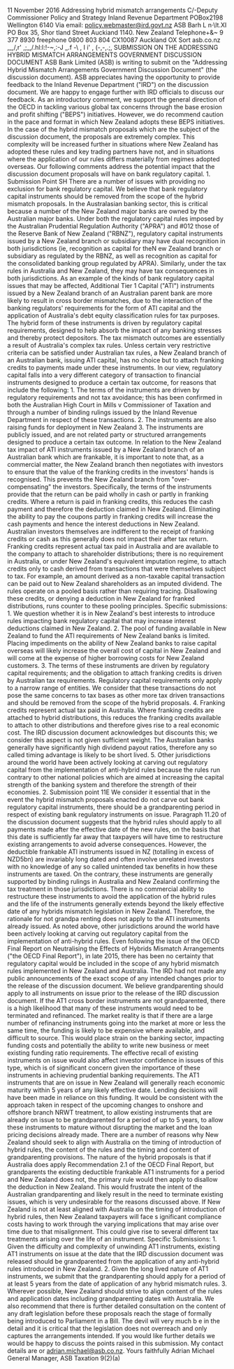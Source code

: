 11 November 2016 Addressing hybrid mismatch arrangements C/-Deputy Commissioner Policy and Strategy Inland Revenue Department POBox2198 Wellington 6140 Via email: policy.webmaster@ird.govt.nz ASB Barh L n·\\lt.XI PO Box 35, Shor tland Street Auckiand 1140. New Zealand Telephone+&~ 9 377 8930 freephone 0800 803 804 CX10087 Auckland OX Sort asb.co.nz ,\_,/,r' ,;\_,/.hl:l:!-~,:-J \_.f -\\ , I i' , (-,-,.;, SUBMISSION ON THE ADDRESSING HYBRID MISMATCH ARRANGEMENTS GOVERNMENT DISCUSSION DOCUMENT ASB Bank Limited (ASB) is writing to submit on the "Addressing Hybrid Mismatch Arrangements Government Discussion Document" (the discussion document). ASB appreciates having the opportunity to provide feedback to the Inland Revenue Department ("IRD") on the discussion document. We are happy to engage further with IRD officials to discuss our feedback. As an introductory comment, we support the general direction of the OECD in tackling various global tax concerns through the base erosion and profit shifting ("BEPS") initiatives. However, we do recommend caution in the pace and format in which New Zealand adopts these BEPS initiatives. In the case of the hybrid mismatch proposals which are the subject of the discussion document, the proposals are extremely complex. This complexity will be increased further in situations where New Zealand has adopted these rules and key trading partners have not, and in situations where the application of our rules differs materially from regimes adopted overseas. Our following comments address the potential impact that the discussion document proposals will have on bank regulatory capital. 1. Submission Point SH There are a number of issues with providing no exclusion for bank regulatory capital. We believe that bank regulatory capital instruments should be removed from the scope of the hybrid mismatch proposals. In the Australasian banking sector, this is critical because a number of the New Zealand major banks are owned by the Australian major banks. Under both the regulatory capital rules imposed by the Australian Prudential Regulation Authority ("APRA") and #012 those of the Reserve Bank of New Zealand ("RBNZ"), regulatory capital instruments issued by a New Zealand branch or subsidiary may have dual recognition in both jurisdictions (ie, recognition as capital for theN ew Zealand branch or subsidiary as regulated by the RBNZ, as well as recognition as capital for the consolidated banking group regulated by APRA). Similarly, under the tax rules in Australia and New Zealand, they may have tax consequences in both jurisdictions. As an example of the kinds of bank regulatory capital issues that may be affected, Additional Tier 1 Capital ("ATl") instruments issued by a New Zealand branch of an Australian parent bank are more likely to result in cross border mismatches, due to the interaction of the banking regulators' requirements for the form of ATl capital and the application of Australia's debt equity classification rules for tax purposes. The hybrid form of these instruments is driven by regulatory capital requirements, designed to help absorb the impact of any banking stresses and thereby protect depositors. The tax mismatch outcomes are essentially a result of Australia's complex tax rules. Unless certain very restrictive criteria can be satisfied under Australian tax rules, a New Zealand branch of an Australian bank, issuing ATl capital, has no choice but to attach franking credits to payments made under these instruments. In our view, regulatory capital falls into a very different category of transaction to financial instruments designed to produce a certain tax outcome, for reasons that include the following: 1. The terms of the instruments are driven by regulatory requirements and not tax avoidance; this has been confirmed in both the Australian High Court in Mills v Commissioner of Taxation and through a number of binding rulings issued by the Inland Revenue Department in respect of these transactions. 2. The instruments are also raising funds for deployment in New Zealand 3. The instruments are publicly issued, and are not related party or structured arrangements designed to produce a certain tax outcome. In relation to the New Zealand tax impact of ATl instruments issued by a New Zealand branch of an Australian bank which are frankable, it is important to note that, as a commercial matter, the New Zealand branch then negotiates with investors to ensure that the value of the franking credits in the investors' hands is recognised. This prevents the New Zealand branch from "over-compensating" the investors. Specifically, the terms of the instruments provide that the return can be paid wholly in cash or partly in franking credits. Where a return is paid in franking credits, this reduces the cash payment and therefore the deduction claimed in New Zealand. Eliminating the ability to pay the coupons partly in franking credits will increase the cash payments and hence the interest deductions in New Zealand. Australian investors themselves are indifferent to the receipt of franking credits or cash as this generally does not impact their after tax return. Franking credits represent actual tax paid in Australia and are available to the company to attach to shareholder distributions; there is no requirement in Australia, or under New Zealand's equivalent imputation regime, to attach credits only to cash derived from transactions that were themselves subject to tax. For example, an amount derived as a non-taxable capital transaction can be paid out to New Zealand shareholders as an imputed dividend. The rules operate on a pooled basis rather than requiring tracing. Disallowing these credits, or denying a deduction in New Zealand for franked distributions, runs counter to these pooling principles. Specific submissions: 1. We question whether it is in New Zealand's best interests to introduce rules impacting bank regulatory capital that may increase interest deductions claimed in New Zealand. 2. The pool of funding available in New Zealand to fund the ATl requirements of New Zealand banks is limited. Placing impediments on the ability of New Zealand banks to raise capital overseas will likely increase the overall cost of capital in New Zealand and will come at the expense of higher borrowing costs for New Zealand customers. 3. The terms of these instruments are driven by regulatory capital requirements; and the obligation to attach franking credits is driven by Australian tax requirements. Regulatory capital requirements only apply to a narrow range of entities. We consider that these transactions do not pose the same concerns to tax bases as other more tax driven transactions and should be removed from the scope of the hybrid proposals. 4. Franking credits represent actual tax paid in Australia. Where franking credits are attached to hybrid distributions, this reduces the franking credits available to attach to other distributions and therefore gives rise to a real economic cost. The lRD discussion document acknowledges but discounts this; we consider this aspect is not given sufficient weight. The Australian banks generally have significantly high dividend payout ratios, therefore any so called timing advantage is likely to be short lived. 5. Other jurisdictions around the world have been actively looking at carving out regulatory capital from the implementation of anti-hybrid rules because the rules run contrary to other national policies which are aimed at increasing the capital strength of the banking system and therefore the strength of their economies. 2. Submission point 11E We consider it essential that in the event the hybrid mismatch proposals enacted do not carve out bank regulatory capital instruments, there should be a grandparenting period in respect of existing bank regulatory instruments on issue. Paragraph 11.20 of the discussion document suggests that the hybrid rules should apply to all payments made after the effective date of the new rules, on the basis that this date is sufficiently far away that taxpayers will have time to restructure existing arrangements to avoid adverse consequences. However, the deductible frankable ATl instruments issued in NZ (totalling in excess of NZD5bn) are invariably long dated and often involve unrelated investors with no knowledge of any so called unintended tax benefits in how these instruments are taxed. On the contrary, these instruments are generally supported by binding rulings in Australia and New Zealand confirming the tax treatment in those jurisdictions. There is no commercial ability to restructure these instruments to avoid the application of the hybrid rules and the life of the instruments generally extends beyond the likely effective date of any hybrids mismatch legislation in New Zealand. Therefore, the rationale for not grandpa renting does not apply to the ATl instruments already issued. As noted above, other jurisdictions around the world have been actively looking at carving out regulatory capital from the implementation of anti-hybrid rules. Even following the issue of the OECD Final Report on Neutralising the Effects of Hybrids Mismatch Arrangements ("the OECD Final Report"), in late 2015, there has been no certainty that regulatory capital would be included in the scope of any hybrid mismatch rules implemented in New Zealand and Australia. The lRD had not made any public announcements of the exact scope of any intended changes prior to the release of the discussion document. We believe grandparenting should apply to all instruments on issue prior to the release of the IRD discussion document. If the AT1 cross border instruments are not grandparented, there is a high likelihood that many of these instruments would need to be terminated and refinanced. The market reality is that if there are a large number of refinancing instruments going into the market at more or less the same time, the funding is likely to be expensive where available, and difficult to source. This would place strain on the banking sector, impacting funding costs and potentially the ability to write new business or meet existing funding ratio requirements. The effective recall of existing instruments on issue would also affect investor confidence in issues of this type, which is of significant concern given the importance of these instruments in achieving prudential banking requirements. The AT1 instruments that are on issue in New Zealand will generally reach economic maturity within 5 years of any likely effective date. Lending decisions will have been made in reliance on this funding. It would be consistent with the approach taken in respect of the upcoming changes to onshore and offshore branch NRWT treatment, to allow existing instruments that are already on issue to be grandparented for a period of up to 5 years, to allow these instruments to mature without disrupting the market and the loan pricing decisions already made. There are a number of reasons why New Zealand should seek to align with Australia on the timing of introduction of hybrid rules, the content of the rules and the timing and content of grandparenting provisions. The nature of the hybrid proposals is that if Australia does apply Recommendation 2.1 of the OECD Final Report, but grandparents the existing deductible frankable AT1 instruments for a period and New Zealand does not, the primary rule would then apply to disallow the deduction in New Zealand. This would frustrate the intent of the Australian grandparenting and likely result in the need to terminate existing issues, which is very undesirable for the reasons discussed above. If New Zealand is not at least aligned with Australia on the timing of introduction of hybrid rules, then New Zealand taxpayers will face s ignificant compliance costs having to work through the varying implications that may arise over time due to that misalignment. This could give rise to several different tax treatments arising over the life of an instrument. Specific Submissions: 1. Given the difficulty and complexity of unwinding AT1 instruments, existing AT1 instruments on issue at the date that the IRD discussion document was released should be grandparented from the application of any anti-hybrid rules introduced in New Zealand. 2. Given the long lived nature of AT1 instruments, we submit that the grandparenting should apply for a period of at least 5 years from the date of application of any hybrid mismatch rules. 3. Wherever possible, New Zealand should strive to align content of the rules and application dates including grandparenting dates with Australia. We also recommend that there is further detailed consultation on the content of any draft legislation before these proposals reach the stage of formally being introduced to Parliament in a Bill. The devil will very much b e in the detail and it is critical that the legislation does not overreach and only captures the arrangements intended. If you would like further details we would be happy to discuss the points raised in this submission. My contact details are or adrian.michael@asb.co.nz. Yours faithfully Adrian Michael General Manager, ASB Taxation 9(2)(a)